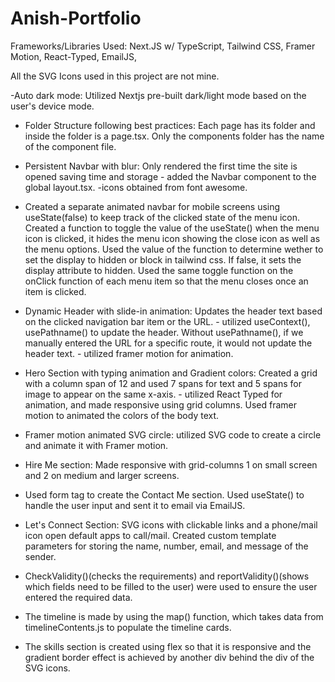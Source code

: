 # Anish-Portfolio
Frameworks/Libraries Used: Next.JS w/ TypeScript, Tailwind CSS, Framer Motion, React-Typed, EmailJS,

All the SVG Icons used in this project are not mine. 

-Auto dark mode: Utilized Nextjs pre-built dark/light mode based on the user's device mode.

- Folder Structure following best practices: Each page has its folder and inside the folder is a page.tsx. Only the components folder has the name of the component file.

- Persistent Navbar with blur: Only rendered the first time the site is opened saving time and storage - added the Navbar component to the global layout.tsx. -icons obtained from font awesome.

- Created a separate animated navbar for mobile screens using useState(false) to keep track of the clicked state of the menu icon. Created a function to toggle the value of the useState() when the menu icon is clicked, it hides the menu icon showing the close icon as well as the menu options. Used the value of the function to determine wether to set the display to hidden or block in tailwind css. If false, it sets the display attribute to hidden. Used the same toggle function on the onClick function of each menu item so that the menu closes once an item is clicked.

- Dynamic Header with slide-in animation: Updates the header text based on the clicked navigation bar item or the URL. - utilized useContext(), usePathname() to update the header. Without usePathname(), if we manually entered the URL for a specific route, it would not update the header text. - utilized framer motion for animation.

- Hero Section with typing animation and Gradient colors: Created a grid with a column span of 12 and used 7 spans for text and 5 spans for image to appear on the same x-axis. - utilized React Typed for animation, and made responsive using grid columns. Used framer motion to animated the colors of the body text.

- Framer motion animated SVG circle: utilized SVG code to create a circle and animate it with Framer motion.

- Hire Me section: Made responsive with grid-columns 1 on small screen and 2 on medium and larger screens. 

- Used form tag to create the Contact Me section. Used useState() to handle the user input and sent it to email via EmailJS.

- Let's Connect Section: SVG icons with clickable links and a phone/mail icon open default apps to call/mail. Created custom template parameters for storing the name, number, email, and message of the sender.

- CheckValidity()(checks the requirements) and reportValidity()(shows which fields need to be filled to the user) were used to ensure the user entered the required data.

- The timeline is made by using the map() function, which takes data from timelineContents.js to populate the timeline cards.

- The skills section is created using flex so that it is responsive and the gradient border effect is achieved by another div behind the div of the SVG icons.
